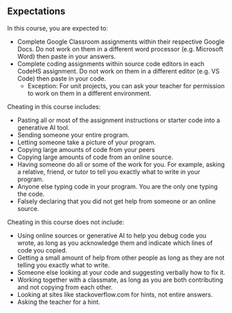 ## Expectations

In this course, you are expected to:

* Complete Google Classroom assignments within their respective Google Docs. Do not work on them in a different word processor (e.g. Microsoft Word) then paste in your answers.
* Complete coding assignments within source code editors in each CodeHS assignment. Do not work on them in a different editor (e.g. VS Code) then paste in your code.
  * Exception: For unit projects, you can ask your teacher for permission to work on them in a different environment.

Cheating in this course includes:

* Pasting all or most of the assignment instructions or starter code into a generative AI tool.
* Sending someone your entire program.
* Letting someone take a picture of your program.
* Copying large amounts of code from your peers
* Copying large amounts of code from an online source.
* Having someone do all or some of the work for you. For example, asking a relative, friend, or tutor to tell you exactly what to write in your program.
* Anyone else typing code in your program. You are the only one typing the code.
* Falsely declaring that you did not get help from someone or an online source.

Cheating in this course does not include:

* Using online sources or generative AI to help you debug code you wrote, as long as you acknowledge them and indicate which lines of code you copied.
* Getting a small amount of help from other people as long as they are not telling you exactly what to write.
* Someone else looking at your code and suggesting verbally how to fix it.
* Working together with a classmate, as long as you are both contributing and not copying from each other.
* Looking at sites like stackoverflow.com for hints, not entire answers.
* Asking the teacher for a hint.
